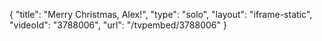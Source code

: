 {
    "title": "Merry Christmas, Alex!",
    "type": "solo",
    "layout": "iframe-static",
    "videoId": "3788006",
    "url": "\/tvpembed\/3788006"
}